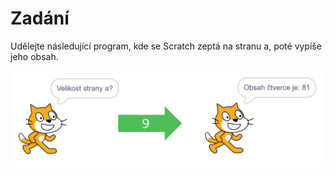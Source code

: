 # Zadání

Udělejte následující program, kde se Scratch zeptá na stranu a, poté vypíše jeho obsah.

![image](./images/zadani.png)